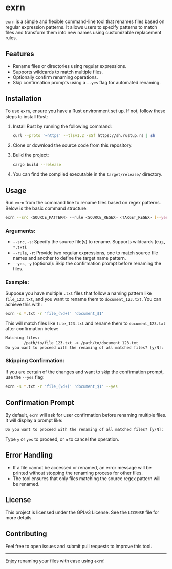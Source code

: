# exrn

`exrn` is a simple and flexible command-line tool that renames files based on regular expression patterns. It allows users to specify patterns to match files and transform them into new names using customizable replacement rules.

## Features
- Rename files or directories using regular expressions.
- Supports wildcards to match multiple files.
- Optionally confirm renaming operations.
- Skip confirmation prompts using a `--yes` flag for automated renaming.

## Installation
To use `exrn`, ensure you have a Rust environment set up. If not, follow these steps to install Rust:

1. Install Rust by running the following command:
   ```bash
   curl --proto '=https' --tlsv1.2 -sSf https://sh.rustup.rs | sh
   ```

2. Clone or download the source code from this repository.

3. Build the project:
   ```bash
   cargo build --release
   ```

4. You can find the compiled executable in the `target/release/` directory.

## Usage
Run `exrn` from the command line to rename files based on regex patterns. Below is the basic command structure:

```bash
exrn --src <SOURCE_PATTERN> --rule <SOURCE_REGEX> <TARGET_REGEX> [--yes]
```

### Arguments:
- `--src`, `-s`: Specify the source file(s) to rename. Supports wildcards (e.g., `*.txt`).
- `--rule`, `-r`: Provide two regular expressions, one to match source file names and another to define the target name pattern.
- `--yes`, `-y` (optional): Skip the confirmation prompt before renaming the files.

### Example:
Suppose you have multiple `.txt` files that follow a naming pattern like `file_123.txt`, and you want to rename them to `document_123.txt`. You can achieve this with:

```bash
exrn -s *.txt -r 'file_(\d+)' 'document_$1'
```

This will match files like `file_123.txt` and rename them to `document_123.txt` after confirmation below:

```txt
Matching files:
        /path/to/file_123.txt -> /path/to/document_123.txt
Do you want to proceed with the renaming of all matched files? [y/N]: 
```

### Skipping Confirmation:
If you are certain of the changes and want to skip the confirmation prompt, use the `--yes` flag:

```bash
exrn -s *.txt -r 'file_(\d+)' 'document_$1' --yes
```

## Confirmation Prompt
By default, `exrn` will ask for user confirmation before renaming multiple files. It will display a prompt like:

```
Do you want to proceed with the renaming of all matched files? [y/N]:
```

Type `y` or `yes` to proceed, or `n` to cancel the operation.

## Error Handling
- If a file cannot be accessed or renamed, an error message will be printed without stopping the renaming process for other files.
- The tool ensures that only files matching the source regex pattern will be renamed.

## License
This project is licensed under the GPLv3 License. See the `LICENSE` file for more details.

## Contributing
Feel free to open issues and submit pull requests to improve this tool.

---

Enjoy renaming your files with ease using `exrn`!
